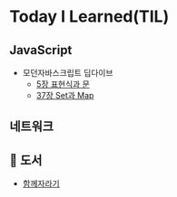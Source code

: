 # Today I Learned(TIL)

## JavaScript
- 모던자바스크립트 딥다이브
  - [5장 표현식과 문](https://github.com/xunxee/TIL/blob/main/java_script/%EB%AA%A8%EB%8D%98%EC%9E%90%EB%B0%94%EC%8A%A4%ED%81%AC%EB%A6%BD%ED%8A%B8/5%EC%9E%A5_%ED%91%9C%ED%98%84%EC%8B%9D%EA%B3%BC%EB%AC%B8.md)
  - [37장 Set과 Map](https://github.com/xunxee/TIL/blob/main/java_script/%EB%AA%A8%EB%8D%98%EC%9E%90%EB%B0%94%EC%8A%A4%ED%81%AC%EB%A6%BD%ED%8A%B8/37%EC%9E%A5_Set%EA%B3%BCMap.md)

## 네트워크

## 📖 도서
- [함께자라기](https://github.com/xunxee/TIL/blob/main/%EB%8F%84%EC%84%9C/%ED%95%A8%EA%BB%98_%EC%9E%90%EB%9D%BC%EA%B8%B0.md)
